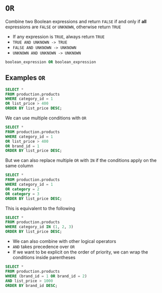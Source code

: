 # `OR`

Combine two Boolean expressions and return `FALSE` if and only if **all** expressions are `FALSE` or `UNKNOWN`, otherwise return `TRUE`

- If any expression is `TRUE`, always return `TRUE`
- `TRUE AND UNKNOWN -> TRUE`
- `FALSE AND UNKNOWN -> UNKNOWN`
- `UNKNOWN AND UNKNOWN -> UNKNOWN`

```sql
boolean_expression OR boolean_expression
```

## Examples `OR`

```sql
SELECT *
FROM production.products
WHERE category_id = 1
OR list_price > 400
ORDER BY list_price DESC;
```

We can use multiple conditions with `OR`

```sql
SELECT *
FROM production.products
WHERE category_id = 1
OR list_price > 400
OR brand_id = 1
ORDER BY list_price DESC;
```

But we can also replace multiple `OR` with `IN` if the conditions apply on the same column

```sql
SELECT *
FROM production.products
WHERE category_id = 1
OR category = 2
OR category = 3
ORDER BY list_price DESC;
```

This is equivalent to the following

```sql
SELECT *
FROM production.products
WHERE category_id IN (1, 2, 3)
ORDER BY list_price DESC;
```

- We can also combine with other logical operators
- `AND` takes precedence over `OR`
- If we want to be explicit on the order of priority, we can wrap the conditions inside parentheses

```sql
SELECT *
FROM production.products
WHERE (brand_id = 1 OR brand_id = 2)
AND list_price > 1000
ORDER BY brand_id DESC;
```

